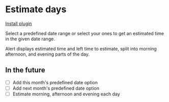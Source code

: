 # Estimate days

[Install plugin](omnifocus:///omnijs-install?path=https://github.com/mmaer/omnifocus-scripts/raw/update_readme/scripts/estimateDays/estimateDays.omnifocusjs.zip)

Select a predefined date range or select your ones to get an estimated time in the given date range.

Alert displays estimated time and left time to estimate, split into morning afternoon, and evening parts of the day.

## In the future

- [ ] Add this month's predefined date option
- [ ] Add next month's predefined date option
- [ ] Estimate morning, afternoon and evening each day
